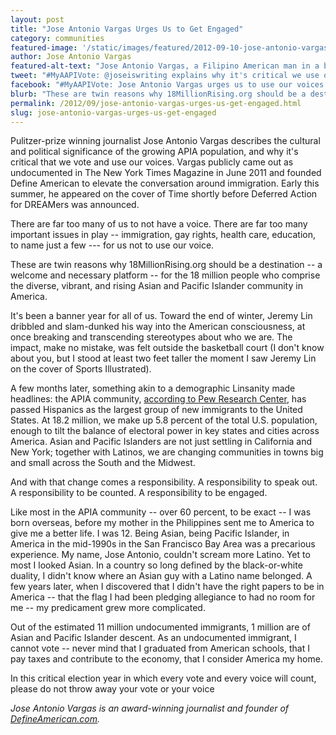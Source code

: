 ```yaml
---
layout: post
title: "Jose Antonio Vargas Urges Us to Get Engaged"
category: communities
featured-image: '/static/images/featured/2012-09-10-jose-antonio-vargas-urges-us-get-engaged.jpg'
author: Jose Antonio Vargas
featured-alt-text: "Jose Antonio Vargas, a Filipino American man in a blue shirt, sits behind a blue laptop. Behind him, there is a stylized stars-and-stripes burst background with images of newspaper headlines." 
tweet: "#MyAAPIVote: @joseiswriting explains why it's critical we use our voices at the ballot box."
facebook: "#MyAAPIVote: Jose Antonio Vargas urges us to use our voices at the ballot box."
blurb: "These are twin reasons why 18MillionRising.org should be a destination -- a welcome and necessary platform -- for the 18 million people who comprise the diverse, vibrant, and rising Asian and Pacific Islander community in America."
permalink: /2012/09/jose-antonio-vargas-urges-us-get-engaged.html
slug: jose-antonio-vargas-urges-us-get-engaged
---
```


Pulitzer-prize winning journalist Jose Antonio Vargas describes the cultural and political significance of the growing APIA population, and why it's critical that we vote and use our voices. Vargas publicly came out as undocumented in The New York Times Magazine in June 2011 and founded Define American to elevate the conversation around immigration. Early this summer, he appeared on the cover of Time shortly before Deferred Action for DREAMers was announced.

There are far too many of us to not have a voice. There are far too many important issues in play -- immigration, gay rights, health care, education, to name just a few --- for us not to use our voice.

These are twin reasons why 18MillionRising.org should be a destination -- a welcome and necessary platform -- for the 18 million people who comprise the diverse, vibrant, and rising Asian and Pacific Islander community in America.

It's been a banner year for all of us. Toward the end of winter, Jeremy Lin dribbled and slam-dunked his way into the American consciousness, at once breaking and transcending stereotypes about who we are. The impact, make no mistake, was felt outside the basketball court (I don't know about you, but I stood at least two feet taller the moment I saw Jeremy Lin on the cover of Sports Illustrated).

A few months later, something akin to a demographic Linsanity made headlines: the APIA community, [according to Pew Research Center](http://www.pewsocialtrends.org/2012/06/19/the-rise-of-asian-americans/), has passed Hispanics as the largest group of new immigrants to the United States. At 18.2 million, we make up 5.8 percent of the total U.S. population, enough to tilt the balance of electoral power in key states and cities across America. Asian and Pacific Islanders are not just settling in California and New York; together with Latinos, we are changing communities in towns big and small across the South and the Midwest.

And with that change comes a responsibility. A responsibility to speak out. A responsibility to be counted. A responsibility to be engaged.

Like most in the APIA community -- over 60 percent, to be exact -- I was born overseas, before my mother in the Philippines sent me to America to give me a better life. I was 12. Being Asian, being Pacific Islander, in America in the mid-1990s in the San Francisco Bay Area was a precarious experience. My name, Jose Antonio, couldn't scream more Latino. Yet to most I looked Asian. In a country so long defined by the black-or-white duality, I didn't know where an Asian guy with a Latino name belonged. A few years later, when I discovered that I didn't have the right papers to be in America -- that the flag I had been pledging allegiance to had no room for me -- my predicament grew more complicated.

Out of the estimated 11 million undocumented immigrants, 1 million are of Asian and Pacific Islander descent. As an undocumented immigrant, I cannot vote -- never mind that I graduated from American schools, that I pay taxes and contribute to the economy, that I consider America my home.

In this critical election year in which every vote and every voice will count, please do not throw away your vote or your voice

_Jose Antonio Vargas is an award-winning journalist and founder of [DefineAmerican.com](http://defineamerican.com)._
